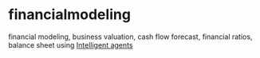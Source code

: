 financialmodeling
=================

financial modeling, business valuation, cash flow forecast, financial ratios, balance sheet
using [Intelligent agents](https://en.wikipedia.org/wiki/Intelligent_agent)
